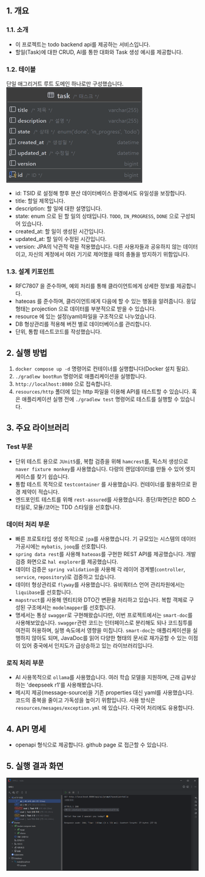 ## 1. 개요
### 1.1. 소개
- 이 프로젝트는 todo backend api를 제공하는 서비스입니다.
- 할일(Task)에 대한 CRUD, AI를 통한 대화와 Task 생성 예시를 제공합니다.
### 1.2. 테이블
단일 애그리거트 루트 도메인 하나로만 구성했습니다.<br>
<img src="entity.png" height="250"/>
- id: TSID 로 설정해 향후 분산 데이터베이스 환경에서도 유일성을 보장합니다.
- title: 할일 제목입니다.
- description: 할 일에 대한 설명입니다.
- state: enum 으로 된 할 일의 상태입니다. `TODO`, `IN_PROGRESS`, `DONE` 으로 구성되어 있습니다.
- created_at: 할 일이 생성된 시간입니다.
- updated_at: 할 일이 수정된 시간입니다.
- version: JPA의 낙관적 락을 적용했습니다. 다른 사용자들과 공유하지 않는 데이터이고, 자신의 계정에서 여러 기기로 제어했을 때의 충돌을 방지하기 위함입니다.

### 1.3. 설계 키포인트
- RFC7807 을 준수하며, 예외 처리를 통해 클라이언트에게 상세한 정보를 제공합니다.
- hateoas 를 준수하며, 클라이언트에게 다음에 할 수 있는 행동을 알려줍니다. 응답 형태는 projection 으로 데이터를 부분적으로 받을 수 있습니다.
- resource 에 있는 설정(yaml)파일을 구조적으로 나누었습니다.
- DB 형상관리를 적용해 버전 별로 데이터베이스를 관리합니다.
- 단위, 통합 테스트코드를 작성했습니다.

## 2. 실행 방법
1. `docker compose up -d` 명령어로 컨테이너를 실행합니다(Docker 설치 필요).
2. `./gradlew bootRun` 명령어로 애플리케이션을 실행합니다.
3. `http://localhost:8080` 으로 접속합니다.
4. `resources/http` 폴더에 있는 http 파일을 이용해 API를 테스트할 수 있습니다. 혹은 애플리케이션 실행 전에 `./gradlew test` 명령어로 테스트를 실행할 수 있습니다.

## 3. 주요 라이브러리
### Test 부문
- 단위 테스트 용으로 `JUnit5`를, 복합 검증을 위해 `hamcrest`를, 픽스처 생성으로 `naver fixture monkey`를 사용했습니다. 다량의 랜덤데이터를 만들 수 있어 엣지케이스를 찾기 쉽습니다.
- 통합 테스트 목적으로 `testcontainer` 를 사용했습니다. 컨테이너를 활용하므로 환경 제약이 적습니다.
- 엔드포인트 테스트를 위해 `rest-assured`를 사용했습니다. 종단/화면단은 BDD 스타일로, 모듈/코어는 TDD 스타일을 선호합니다.

### 데이터 처리 부문
- 빠른 프로토타입 생성 목적으로 `jpa`를 사용했습니다. 기 규모있는 시스템의 데이터 가공시에는 `mybatis`, `jooq`를 선호합니다.
- `spring data rest`를 사용해 `hateoas`를 구현한 REST API를 제공했습니다. 개발 검증 화면으로 `hal explorer`를 제공했습니다.
- 데이터 검증은 `spring validation`을 사용해 각 레이어 경계별(`controller`, `service`, `repository`)로 검증하고 있습니다.
- 데이터 형상관리로 `flyway`를 사용했습니다. 유비쿼터스 언어 관리차원에서는 `liquibase`를 선호합니다.
- `mapstruct`를 사용해 엔티티와 DTO간 변환을 처리하고 있습니다. 복합 객체로 구성된 구조에서는 `modelmapper`를 선호합니다.
- 명세서는 통상 `swagger`로 구현해왔습니다만, 이번 프로젝트에서는 `smart-doc`를 사용해보았습니다. `swagger`관련 코드는 인터페이스로 분리해도 되나 코드침투를 여전히 허용하며, 실행 속도에서 영향을 미칩니다. `smart-doc`는 애플리케이션을 실행하지 않아도 되며, JavaDoc를 읽어 다양한 형태의 문서로 재가공할 수 있는 이점이 있어 중국에서 인지도가 급상승하고 있는 라이브러리입니다.

### 로직 처리 부문
- AI 사용목적으로 `ollama`를 사용했습니다. 여러 학습 모델을 지원하며, 근래 급부상하는 'deepseek r1'를 사용해봤습니다. 
- 메시지 제공(message-source)을 기존 properties 대신 yaml를 사용했습니다. 코드의 중복을 줄이고 가독성을 높이기 위함입니다. 사용 방식은 `resources/mesages/exception.yml` 에 있습니다. 다국어 처리에도 유용합니다.

## 4. API 명세
- openapi 형식으로 제공합니다. github page 로 접근할 수 있습니다.

## 5. 실행 결과 화면
![sample.png](sample.png)